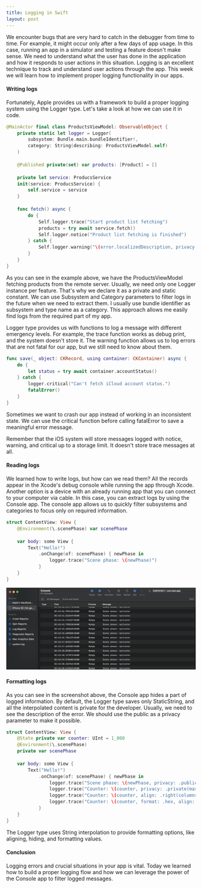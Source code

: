 ```yaml
---
title: Logging in Swift
layout: post
---
```


We encounter bugs that are very hard to catch in the debugger from time to time. For example, it might occur only after a few days of app usage. In this case, running an app in a simulator and testing a feature doesn't make sense. We need to understand what the user has done in the application and how it responds to user actions in this situation. Logging is an excellent technique to track and understand user actions through the app. This week we will learn how to implement proper logging functionality in our apps.

#### Writing logs
Fortunately, Apple provides us with a framework to build a proper logging system using the Logger type. Let's take a look at how we can use it in code.

```swift
@MainActor final class ProductsViewModel: ObservableObject {
    private static let logger = Logger(
        subsystem: Bundle.main.bundleIdentifier!,
        category: String(describing: ProductsViewModel.self)
    )

    @Published private(set) var products: [Product] = []

    private let service: ProducsService
    init(service: ProducsService) {
        self.service = service
    }

    func fetch() async {
        do {
            Self.logger.trace("Start product list fetching")
            products = try await service.fetch()
            Self.logger.notice("Product list fetching is finished")
        } catch {
            Self.logger.warning("\(error.localizedDescription, privacy: .public)")
        }
    }
}
```

As you can see in the example above, we have the ProductsViewModel fetching products from the remote server. Usually, we need only one Logger instance per feature. That's why we declare it as a private and static constant. We can use Subsystem and Category parameters to filter logs in the future when we need to extract them. I usually use bundle identifier as subsystem and type name as a category. This approach allows me easily find logs from the required part of my app.

Logger type provides us with functions to log a message with different emergency levels. For example, the trace function works as debug print, and the system doesn't store it. The warning function allows us to log errors that are not fatal for our app, but we still need to know about them. 

```swift
func save(_ object: CKRecord, using container: CKContainer) async {
    do {
        let status = try await container.accountStatus()
    } catch {
        logger.critical("Can't fetch iCloud account status.")
        fatalError()
    }
}
```

Sometimes we want to crash our app instead of working in an inconsistent state. We can use the critical function before calling fatalError to save a meaningful error message.

Remember that the iOS system will store messages logged with notice, warning, and critical up to a storage limit. It doesn't store trace messages at all.

#### Reading logs
We learned how to write logs, but how can we read them? All the records appear in the Xcode's debug console while running the app through Xcode. Another option is a device with an already running app that you can connect to your computer via cable. In this case, you can extract logs by using the Console app. The console app allows us to quickly filter subsystems and categories to focus only on required information.

```swift
struct ContentView: View {
    @Environment(\.scenePhase) var scenePhase

    var body: some View {
        Text("Hello!")
            .onChange(of: scenePhase) { newPhase in
                logger.trace("Scene phase: \(newPhase)")
            }
    }
}
```
![console-app-screenshot](/public/console.png)

#### Formatting logs
As you can see in the screenshot above, the Console app hides a part of logged information. By default, the Logger type saves only StaticString, and all the interpolated content is private for the developer. Usually, we need to see the description of the error. We should use the public as a privacy parameter to make it possible.

```swift
struct ContentView: View {
    @State private var counter: UInt = 1_000
    @Environment(\.scenePhase)
    private var scenePhase

    var body: some View {
        Text("Hello!")
            .onChange(of: scenePhase) { newPhase in
                logger.trace("Scene phase: \(newPhase, privacy: .public)")
                logger.trace("Counter: \(counter, privacy: .private(mask: .hash))")
                logger.trace("Counter: \(counter, align: .right(columns: 10))")
                logger.trace("Counter: \(counter, format: .hex, align: .right(columns: 10))")
            }
    }
}
```

The Logger type uses String interpolation to provide formatting options, like aligning, hiding, and formatting values.

#### Conclusion
Logging errors and crucial situations in your app is vital. Today we learned how to build a proper logging flow and how we can leverage the power of the Console app to filter logged messages.
